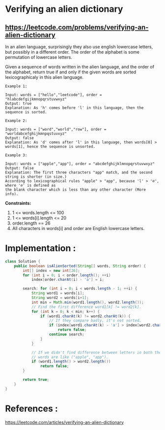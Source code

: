 # Verifying an alien dictionary
## https://leetcode.com/problems/verifying-an-alien-dictionary

In an alien language, surprisingly they also use english lowercase letters, but possibly in a different order. The order of the alphabet is some permutation of lowercase letters.

Given a sequence of words written in the alien language, and the order of the alphabet, return true if and only if the given words are sorted lexicographicaly in this alien language.

```
Example 1:

Input: words = ["hello","leetcode"], order = "hlabcdefgijkmnopqrstuvwxyz"
Output: true
Explanation: As 'h' comes before 'l' in this language, then the sequence is sorted.

Example 2:

Input: words = ["word","world","row"], order = "worldabcefghijkmnpqstuvxyz"
Output: false
Explanation: As 'd' comes after 'l' in this language, then words[0] > words[1], hence the sequence is unsorted.

Example 3:

Input: words = ["apple","app"], order = "abcdefghijklmnopqrstuvwxyz"
Output: false
Explanation: The first three characters "app" match, and the second string is shorter (in size.) 
According to lexicographical rules "apple" > "app", because 'l' > '∅', where '∅' is defined as 
the blank character which is less than any other character (More info).
``` 

**Constraints:**
1. 1 <= words.length <= 100
2. 1 <= words[i].length <= 20
3. order.length == 26
4. All characters in words[i] and order are English lowercase letters.

# Implementation :

```java
class Solution {
    public boolean isAlienSorted(String[] words, String order) {
        int[] index = new int[26];
        for (int i = 0; i < order.length(); ++i)
            index[order.charAt(i) - 'a'] = i;

        search: for (int i = 0; i < words.length - 1; ++i) {
            String word1 = words[i];
            String word2 = words[i+1];
            int min = Math.min(word1.length(), word2.length());
            // Find the first difference word1[k] != word2[k].
            for (int k = 0; k < min; k++) {
                if (word1.charAt(k) != word2.charAt(k)) {
                    // If they compare badly, it's not sorted.
                    if (index[word1.charAt(k) - 'a'] > index[word2.charAt(k) - 'a'])
                        return false;
                    continue search;
                }
            }

            // If we didn't find difference between letters in both the words
            // words are like ("apple", "app").
            if (word1.length() > word2.length())
                return false;
        }

        return true;
    }
}
```

# References :
https://leetcode.com/articles/verifying-an-alien-dictionary
